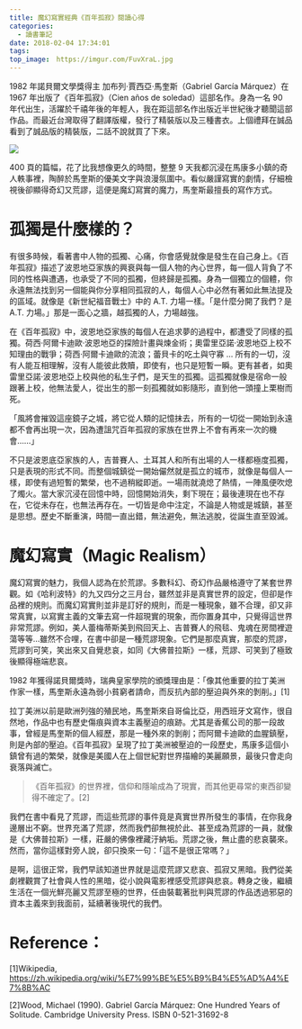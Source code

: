 ```yaml
---
title: 魔幻寫實經典《百年孤寂》閱讀心得
categories:
  - 讀書筆記
date: 2018-02-04 17:34:01
tags:
top_image:　https://imgur.com/FuvXraL.jpg
---
```


1982 年諾貝爾文學獎得主 加布列·賈西亞·馬奎斯（Gabriel García Márquez）在 1967 年出版了《百年孤寂》（Cien años de soledad）這部名作。身為一名 90 年代出生，活躍於千禧年後的年輕人，我在距這部名作出版近半世紀後才聽聞這部作品。而最近台灣取得了翻譯版權，發行了精裝版以及三種書衣。上個禮拜在誠品看到了誠品版的精裝版，二話不說就買了下來。

![](https://imgur.com/H9xOoFp.jpg)

400 頁的篇幅，花了比我想像更久的時間，整整 9 天我都沉浸在馬康多小鎮的奇人軼事裡，陶醉於馬奎斯的優美文字與浪漫氛圍中。看似嚴謹寫實的劇情，仔細檢視後卻顯得奇幻又荒謬，這便是魔幻寫實的魔力，馬奎斯最擅長的寫作方式。

# 孤獨是什麼樣的？

有很多時候，看著書中人物的孤獨、心痛，你會感覺就像是發生在自己身上。《百年孤寂》描述了波恩地亞家族的興衰與每一個人物的內心世界，每一個人背負了不同的性格與遭遇，也承受了不同的孤獨，但終歸是孤獨。身為一個獨立的個體，你永遠無法找到另一個能與你分享相同孤寂的人，每個人心中必然有著如此無法提及的區域。就像是《新世紀福音戰士》中的 A.T. 力場一樣。「是什麼分開了我們？是 A.T. 力場。」那是一面心之牆，越孤獨的人，力場越強。

在《百年孤寂》中，波恩地亞家族的每個人在追求夢的過程中，都遭受了同樣的孤獨。荷西·阿爾卡迪歐·波恩地亞的探險計畫與煉金術；奧雷里亞諾·波恩地亞上校不知理由的戰爭；荷西·阿爾卡迪歐的流浪；蕾貝卡的吃土與守寡 ... 所有的一切，沒有人能互相理解，沒有人能彼此救贖，即使有，也只是短暫一瞬。更有甚者，如奧雷里亞諾·波恩地亞上校與他的私生子們，是天生的孤獨。這孤獨就像是宿命一般跟著上校，他無法愛人，從出生的那一刻孤獨就如影隨形，直到他一頭撞上栗樹而死。

「風將會摧毀這座鏡子之城，將它從人類的記憶抹去，所有的一切從一開始到永遠都不會再出現一次，因為遭詛咒百年孤寂的家族在世界上不會有再來一次的機會……」

不只是波恩底亞家族的人，吉普賽人、土耳其人和所有出場的人一樣都極度孤獨，只是表現的形式不同。而整個城鎮從一開始儼然就是孤立的城市，就像是每個人一樣，即使有過短暫的繁榮，也不過稍縱即逝。一場雨就澆熄了熱情，一陣風便吹熄了燭火。當大家沉浸在回憶中時，回憶開始消失，剩下現在；最後連現在也不存在，它從未存在，也無法再存在。一切皆是命中注定，不論是人物或是城鎮，甚至是思想。歷史不斷重演，時間一直出錯，無法避免，無法逃脫，從誕生直至毀滅。

# 魔幻寫實（Magic Realism）

魔幻寫實的魅力，我個人認為在於荒謬。多數科幻、奇幻作品嚴格遵守了某套世界觀。如《哈利波特》的九又四分之三月台，雖然並非是真實世界的設定，但卻是作品裡的規則。而魔幻寫實則並非是訂好的規則，而是一種現象，雖不合理，卻又非常真實，以寫實主義的文筆去寫一件超現實的現象，而你置身其中，只覺得這世界非常荒謬。例如，美人蕾梅蒂斯美到飛回天上、吉普賽人的飛毯、鬼魂在房間裡遊蕩等等...雖然不合哩，在書中卻是一種荒謬現象。它們是那麼真實，那麼的荒謬，荒謬到可笑，笑出來又自覺悲哀，如同《大佛普拉斯》一樣，荒謬、可笑到了極致後顯得極端悲哀。

1982 年獲得諾貝爾獎時，瑞典皇家學院的頒獎理由是：「像其他重要的拉丁美洲作家一樣，馬奎斯永遠為弱小貧窮者請命，而反抗內部的壓迫與外來的剝削。」[1]

拉丁美洲以前是歐洲列強的殖民地，馬奎斯來自哥倫比亞，用西班牙文寫作，很自然地，作品中也有歷史傷痕與資本主義壓迫的痕跡。尤其是香蕉公司的那一段故事，曾經是馬奎斯的個人經歷，那是一種外來的剝削；而阿爾卡迪歐的血腥鎮壓，則是內部的壓迫。《百年孤寂》呈現了拉丁美洲被壓迫的一段歷史，馬康多這個小鎮曾有過的繁榮，就像是美國人在上個世紀對世界描繪的美麗願景，最後只會走向衰落與滅亡。

>《百年孤寂》的世界裡，信仰和隱喻成為了現實，而其他更尋常的東西卻變得不確定了。[2]

我們在書中看見了荒謬，而這些荒謬的事件竟是真實世界所發生的事情，在你我身邊層出不窮。世界充滿了荒謬，然而我們卻無視於此、甚至成為荒謬的一員，就像是《大佛普拉斯》一樣，莊嚴的佛像裡藏汙納垢。荒謬之後，無止盡的悲哀襲來。然而，當你這樣對旁人說，卻只換來一句：「這不是很正常嗎？」

是啊，這很正常，我們早該知道世界就是這麼荒謬又悲哀、孤寂又黑暗。我們從美劇裡觀賞了社會與人性的黑暗，從小說與電影裡感受荒謬與悲哀。轉身之後，繼續生活在一個光鮮亮麗又荒謬至極的世界，任由裝載著批判與荒謬的作品透過邪惡的資本主義來到我面前，延續著後現代的我們。




# Reference：

[1]Wikipedia, https://zh.wikipedia.org/wiki/%E7%99%BE%E5%B9%B4%E5%AD%A4%E7%8B%AC

[2]Wood, Michael (1990). Gabriel García Márquez: One Hundred Years of Solitude. Cambridge University Press. ISBN 0-521-31692-8
